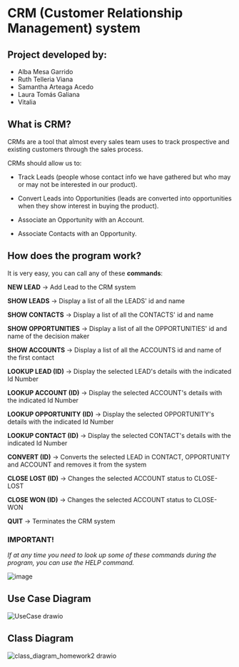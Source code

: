 # CRM (Customer Relationship Management) system 
## Project developed by:
- Alba Mesa Garrido
- Ruth Telleria Viana
- Samantha Arteaga Acedo
- Laura Tomás Galiana
- Vitalia

## What is CRM?

 CRMs are a tool that almost every sales team uses to track prospective and existing customers through the sales process.
 
 CRMs should allow us to:
 
 - Track Leads (people whose contact info we have gathered but who may or may not be interested in our product).
 
 - Convert Leads into Opportunities (leads are converted into opportunities when they show interest in buying the product).
 
  - Associate an Opportunity with an Account.
    
  - Associate Contacts with an Opportunity.
 
## How does the program work?

It is very easy, you can call any of these **commands**:

**NEW LEAD** -> Add Lead to the CRM system

**SHOW LEADS** -> Display a list of all the LEADS' id and name

**SHOW CONTACTS** -> Display a list of all the CONTACTS' id and name

**SHOW OPPORTUNITIES** -> Display a list of all the OPPORTUNITIES' id and name of the decision maker

**SHOW ACCOUNTS** -> Display a list of all the ACCOUNTS id and name of the first contact

**LOOKUP LEAD (ID)** -> Display the selected LEAD's details with the indicated Id Number

**LOOKUP ACCOUNT (ID)** -> Display the selected ACCOUNT's details with the indicated Id Number

**LOOKUP OPPORTUNITY (ID)** -> Display the selected OPPORTUNITY's details with the indicated Id Number

**LOOKUP CONTACT (ID)** -> Display the selected CONTACT's details with the indicated Id Number

**CONVERT (ID)** -> Converts the selected LEAD in CONTACT, OPPORTUNITY and ACCOUNT and removes it from the system

**CLOSE LOST (ID)** -> Changes the selected ACCOUNT status to CLOSE-LOST

**CLOSE WON (ID)** -> Changes the selected ACCOUNT status to CLOSE-WON

**QUIT** -> Terminates the CRM system

### IMPORTANT!
_If at any time you need to look up some of these commands during the program, you can use the HELP command._
  
![image](https://user-images.githubusercontent.com/106670078/174495081-42a6b56f-8fb5-4409-973c-6df5b1b1eebc.png)
  
  
  ## Use Case Diagram
  
  ![UseCase drawio](https://user-images.githubusercontent.com/105786314/174498340-bb6f2ea8-1c55-4fbe-9cce-be2d57aaa115.png)

  ## Class Diagram
  
  ![class_diagram_homework2 drawio](https://user-images.githubusercontent.com/105786314/174498418-55d2e5cf-3626-4017-92f9-3ef852cbd9b3.png)

